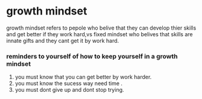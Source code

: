 # growth mindset
growth mindset refers to pepole who belive that they can develop thier skills and get better if they work hard,vs fixed mindset who belives that skills are innate gifts and they cant get it by work hard.
### reminders to yourself of how to keep yourself in a growth mindset
1. you must know that you can get better by work harder.
1. you must know the sucess way need time .
1. you must dont give up and dont stop trying.
